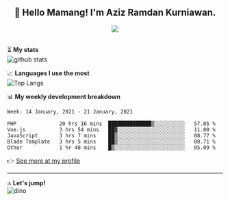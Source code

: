<h2 align="center">👋 Hello Mamang! I'm Aziz Ramdan Kurniawan.</h2>  
<p align="center">
  <img src="https://komarev.com/ghpvc/?username=azizramdan"> <br><br>
</p>
    
⏳ **My stats**  
![github stats](https://github-readme-stats.vercel.app/api?username=azizramdan&show_icons=true&count_private=true&title_color=000&hide_border=true&hide_title=true)  

📈 **Languages I use the most**  
![Top Langs](https://github-readme-stats.vercel.app/api/top-langs/?username=azizramdan&layout=compact&langs_count=6&hide=tsql&hide_border=true&hide_title=true&exclude_repo=Futsal-Go,Futsal-Go-Admin,Sistem-Informasi-Sensus-Harian-Rawat-Inap)  

📊 **My weekly development breakdown**
<!--START_SECTION:waka-->
```text
Week: 14 January, 2021 - 21 January, 2021

PHP              20 hrs 16 mins  ██████████████▒░░░░░░░░░░   57.05 % 
Vue.js           3 hrs 54 mins   ██▓░░░░░░░░░░░░░░░░░░░░░░   11.00 % 
JavaScript       3 hrs 7 mins    ██▒░░░░░░░░░░░░░░░░░░░░░░   08.77 % 
Blade Template   3 hrs 5 mins    ██▒░░░░░░░░░░░░░░░░░░░░░░   08.71 % 
Other            1 hr 48 mins    █▒░░░░░░░░░░░░░░░░░░░░░░░   05.09 % 
```
<!--END_SECTION:waka-->
👉 [See more at my profile](https://wakatime.com/@azizramdan)
***
🔝 **Let's jump!**  
![dino](https://raw.githubusercontent.com/azizramdan/azizramdan/master/dino.gif)  

